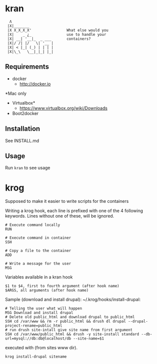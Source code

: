 # kran

```
  Λ
 |X|_______
 |X X_X_X_X'                What else would you
 |X|    _ ¿_                use to handle your
 |X| __| '__|_  _ ___       containers?
 |X|/ /| |/   \| '__ |
 |X| < |_| (_) | | | |
 |X|\_\   \__|_|_| |_|

```

## Requirements
- docker
  - http://docker.io

*Mac only
- Virtualbox*
  - https://www.virtualbox.org/wiki/Downloads
- Boot2docker

## Installation
See INSTALL.md

## Usage
Run ``` kran ``` to see usage

# krog
Supposed to make it easier to write scripts for the containers

Writing a krog hook, each line is prefixed with one of the 4 following keywords.
Lines without one of these, will be ignored.

```
# Execute command locally
RUN

# Execute command in container
SSH

# Copy a file to the container
ADD

# Write a message for the user
MSG
```

Variables available in a kran hook
```
$1 to $4, first to fourth argument (after hook name)
$ARGS, all arguments (after hook name)

```

Sample (download and install drupal):
~/.krog/hooks/install-drupal:
```
# Telling the user what will happen
MSG Download and install drupal
# Delete old public_html and download drupal to public_html
SSH cd /var/www && rm -r public_html && drush dl drupal --drupal-project-rename=public_html
# run drush site-intall give site name from first argument
SSH cd /var/www/public_html && drush -y site-install standard --db-url=mysql://db:db@localhost/db --site-name=$1
```

executed with (from sites www dir).
```
krog install-drupal sitename
```
